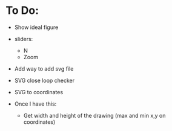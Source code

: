 # To Do:

- Show ideal figure
- sliders:
    - N
    - Zoom
- Add way to add svg file
- SVG close loop checker
- SVG to coordinates

- Once I have this:
    - Get width and height of the drawing (max and min x,y on coordinates)
